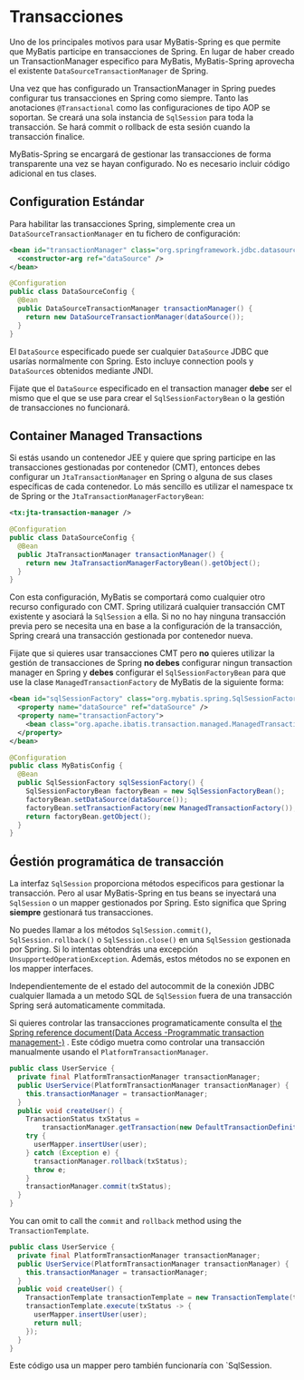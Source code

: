 <a name="Transacciones"></a>

# Transacciones

Uno de los principales motivos para usar MyBatis-Spring es que permite que MyBatis participe en transacciones de Spring.
En lugar de haber creado un TransactionManager especifico para MyBatis, MyBatis-Spring aprovecha el
existente `DataSourceTransactionManager` de Spring.

Una vez que has configurado un TransactionManager in Spring puedes configurar tus transacciones en Spring como siempre.
Tanto las anotaciones `@Transactional` como las configuraciones de tipo AOP se soportan. Se creará una sola instancia
de `SqlSession` para toda la transacción. Se hará commit o rollback de esta sesión cuando la transacción finalice.

MyBatis-Spring se encargará de gestionar las transacciones de forma transparente una vez se hayan configurado. No es
necesario incluir código adicional en tus clases.

<a name="configuration"></a>

## Configuration Estándar

Para habilitar las transacciones Spring, simplemente crea un `DataSourceTransactionManager` en tu fichero de
configuración:

```xml
<bean id="transactionManager" class="org.springframework.jdbc.datasource.DataSourceTransactionManager">
  <constructor-arg ref="dataSource" />
</bean>
```

```java
@Configuration
public class DataSourceConfig {
  @Bean
  public DataSourceTransactionManager transactionManager() {
    return new DataSourceTransactionManager(dataSource());
  }
}
```

El `DataSource` especificado puede ser cualquier `DataSource` JDBC que usarías normalmente con Spring. Esto incluye
connection pools y `DataSource`s obtenidos mediante JNDI.

Fijate que el `DataSource` especificado en el transaction manager **debe** ser el mismo que el que se use para crear
el `SqlSessionFactoryBean` o la gestión de transacciones no funcionará.

<a name="container"></a>

## Container Managed Transactions

Si estás usando un contenedor JEE y quiere que spring participe en las transacciones gestionadas por contenedor (CMT),
entonces debes configurar un `JtaTransactionManager` en Spring o alguna de sus clases específicas de cada contenedor. Lo
más sencillo es utilizar el namespace tx de Spring or the `JtaTransactionManagerFactoryBean`:

```xml
<tx:jta-transaction-manager />
```

```java
@Configuration
public class DataSourceConfig {
  @Bean
  public JtaTransactionManager transactionManager() {
    return new JtaTransactionManagerFactoryBean().getObject();
  }
}
```

Con esta configuración, MyBatis se comportará como cualquier otro recurso configurado con CMT. Spring utilizará
cualquier transacción CMT existente y asociará la `SqlSession` a ella. Si no no hay ninguna transacción previa pero se
necesita una en base a la configuración de la transacción, Spring creará una transacción gestionada por contenedor
nueva.

Fijate que si quieres usar transacciones CMT pero **no** quieres utilizar la gestión de transacciones de Spring **no
debes** configurar ningun transaction manager en Spring y **debes** configurar el `SqlSessionFactoryBean` para que use
la clase `ManagedTransactionFactory` de MyBatis de la siguiente forma:

```xml
<bean id="sqlSessionFactory" class="org.mybatis.spring.SqlSessionFactoryBean">
  <property name="dataSource" ref="dataSource" />
  <property name="transactionFactory">
    <bean class="org.apache.ibatis.transaction.managed.ManagedTransactionFactory" />
  </property>
</bean>
```

```java
@Configuration
public class MyBatisConfig { 
  @Bean
  public SqlSessionFactory sqlSessionFactory() {
    SqlSessionFactoryBean factoryBean = new SqlSessionFactoryBean();
    factoryBean.setDataSource(dataSource());
    factoryBean.setTransactionFactory(new ManagedTransactionFactory());
    return factoryBean.getObject();
  }
}
```

<a name="programmatic"></a>

## Ǵestión programática de transacción

La interfaz `SqlSession` proporciona métodos especificos para gestionar la transacción. Pero al usar MyBatis-Spring en
tus beans se inyectará una `SqlSession` o un mapper gestionados por Spring. Esto significa que Spring **siempre**
gestionará tus transacciones.

No puedes llamar a los métodos `SqlSession.commit()`, `SqlSession.rollback()` o `SqlSession.close()` en una `SqlSession`
gestionada por Spring. Si lo intentas obtendrás una excepción `UnsupportedOperationException`. Además, estos métodos no
se exponen en los mapper interfaces.

Independientemente de el estado del autocommit de la conexión JDBC cualquier llamada a un metodo SQL de `SqlSession`
fuera de una transacción Spring será automaticamente commitada.

Si quieres controlar las transacciones programaticamente consulta
el [the Spring reference document(Data Access -Programmatic transaction management-)](https://docs.spring.io/spring/docs/current/spring-framework-reference/data-access.html#transaction-programmatic)
. Este código muetra como controlar una transacción manualmente usando el `PlatformTransactionManager`.

```java
public class UserService {
  private final PlatformTransactionManager transactionManager;
  public UserService(PlatformTransactionManager transactionManager) {
    this.transactionManager = transactionManager;
  }
  public void createUser() {
    TransactionStatus txStatus =
        transactionManager.getTransaction(new DefaultTransactionDefinition());
    try {
      userMapper.insertUser(user);
    } catch (Exception e) {
      transactionManager.rollback(txStatus);
      throw e;
    }
    transactionManager.commit(txStatus);
  }
}
```

You can omit to call the `commit` and `rollback` method using the `TransactionTemplate`.

```java
public class UserService {
  private final PlatformTransactionManager transactionManager;
  public UserService(PlatformTransactionManager transactionManager) {
    this.transactionManager = transactionManager;
  }
  public void createUser() {
    TransactionTemplate transactionTemplate = new TransactionTemplate(transactionManager);
    transactionTemplate.execute(txStatus -> {
      userMapper.insertUser(user);
      return null;
    });
  }
}
```

Este código usa un mapper pero también funcionaría con `SqlSession.
